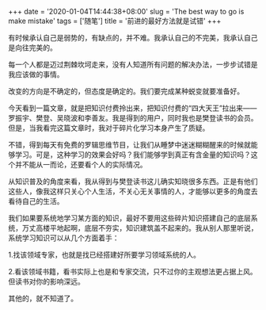 +++
date = '2020-01-04T14:44:38+08:00'
slug = 'The best way to go is make mistake'
tags = ['随笔']
title = '前进的最好方法就是试错'
+++

有时候承认自己是弱势的，有缺点的，并不难。我承认自己的不完美，我承认自己是向往完美的。

每一个人都是迈过荆棘坎坷走来，没有人知道所有问题的解决办法，一步步试错是我应该做的事情。

改变的方向是不确定的，但态度是确定的。我们要完成某种蜕变就要准备好。

今天看到一篇文章，就是把知识付费拎出来，把知识付费的“四大天王”拉出来——罗振宇、樊登、吴晓波和李善友。我是得到的用户，同时我也是樊登读书的会员。但是，当我看完这篇文章时，我对于碎片化学习本身产生了质疑。

不错，得到每天有免费的罗辑思维节目，让我们从睡梦中迷迷糊糊醒来的时候就能够学习。可是，这种学习的效果会好吗？我们能够学到真正有含金量的知识吗？这个并不能从一而论，还要看个人的实际情况。

从知识普及的角度来看，我从得到与樊登读书这儿确实知晓很多东西。正是有他们这些人，像我这样只关心个人生活，不关心无关事情的人，才能够以更多的角度去看待自己的生活。

我们如果要系统地学习某方面的知识，最好不要用这些碎片知识搭建自己的底层系统，万丈高楼平地起啊，底层不夯实，知识建筑盖不起来的。我从别人那里听说，系统学习知识可以从几个方面着手：

1.找该领域专家，也就是找已经搭建好所要学习领域系统的人。

2.看该领域书籍，看书实际上也是和专家交流，只不过你的主观想法更占据上风。但读书对你的影响深远。

其他的，就不知道了。

